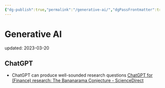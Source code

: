 ```yaml
---
{"dg-publish":true,"permalink":"/generative-ai/","dgPassFrontmatter":true}
---
```



# Generative AI
updated: 2023-03-20


## ChatGPT
- ChatGPT can produce well-sounded research questions [ChatGPT for (Finance) research: The Bananarama Conjecture - ScienceDirect](https://reader.elsevier.com/reader/sd/pii/S1544612323000363?token=F20164920AB53C7F106FC64533940847CBB29E8D6DE378D55732D8071BA1807B10D4633A1534D67BD10A92F85334E26B&originRegion=us-east-1&originCreation=20230320201922)
